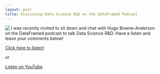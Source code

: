 ```yaml
---
layout: post
title: Discussing Data Science R&D on the DataFramed Podcast
---
```


<img class="img-left" align="left" src="{{ site.url }}/images/dataframed.jpg">

I was recently invited to sit down and chat with Hugo Bowne-Anderson on the DataFramed podcast to talk Data Science R&D. Have a listen and leave your comments below!

<a href="https://www.datacamp.com/community/podcast/data-science-at-td-ameritrade">Click here to listen!</a>

or

<a href="https://www.youtube.com/watch?v=Ri1bpHU7IO8&list=PLjgj6kdf_snbWS6Ltl66CIIBNqVnOL_NR&index=61&t=0s">Listen on YouTube</a>
